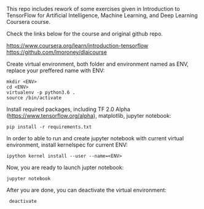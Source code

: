 This repo includes rework of some exercises given in
Introduction to TensorFlow for Artificial Intelligence, Machine Learning, and Deep Learning Coursera course.

Check the links below for the course and original github repo.

https://www.coursera.org/learn/introduction-tensorflow
https://github.com/lmoroney/dlaicourse


Create virtual environment, both folder and environment named as ENV,
replace your preffered name with ENV:

    mkdir <ENV>
    cd <ENV>
    virtualenv -p python3.6 .
    source /bin/activate

Install required packages, including TF 2.0 Alpha (https://www.tensorflow.org/alpha),
matplotlib, jupyter notebook:

    pip install -r requirements.txt

In order to able to run and create jupyter notebook with current
virtual environment, install kernelspec for current ENV:

    ipython kernel install --user --name=<ENV>


Now, you are ready to launch jupter notebook:

    jupyter notebook

After you are done, you can deactivate the virtual environment:

     deactivate

